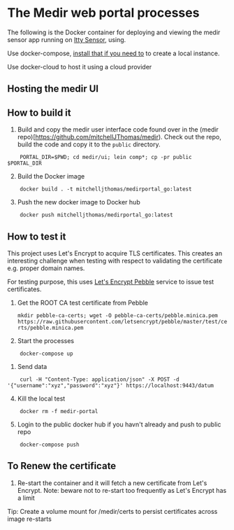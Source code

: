 # The Medir web portal processes

The following is the Docker container for deploying and viewing the
medir sensor app running on [Itty Sensor](https://www.ittysensor.com),
using.

Use docker-compose,
[install that if you need to](https://www.docker.com/docker-toolbox)
to create a local instance.

Use docker-cloud to host it using a cloud provider

## Hosting the medir UI

## How to build it

1. Build and copy the medir user interface code found over in the
   (medir repo)[https://github.com/mitchellJThomas/medir).
   Check out the repo, build the code and copy it to the `public`
   directory.
```
    PORTAL_DIR=$PWD; cd medir/ui; lein comp*; cp -pr public $PORTAL_DIR
```

2. Build the Docker image
```
    docker build . -t mitchelljthomas/medirportal_go:latest
```

3. Push the new docker image to Docker hub
```
    docker push mitchelljthomas/medirportal_go:latest
```

## How to test it

This project uses Let's Encrypt to acquire TLS certificates.  This
creates an interesting challenge when testing with respect to
validating the certificate e.g. proper domain names.

For testing purpose, this uses [Let's Encrypt
Pebble](https://github.com/letsencrypt/pebble) service to issue test
certificates.

1. Get the ROOT CA test certificate from Pebble

   ```mkdir pebble-ca-certs; wget -O pebble-ca-certs/pebble.minica.pem https://raw.githubusercontent.com/letsencrypt/pebble/master/test/certs/pebble.minica.pem```

1. Start the processes
```
    docker-compose up
```

1. Send data
```
    curl -H "Content-Type: application/json" -X POST -d '{"username":"xyz","password":"xyz"}' https://localhost:9443/datum

```

4. Kill the local test
```
    docker rm -f medir-portal
```

5. Login to the public docker hub if you havn't already and push to public repo
```
    docker-compose push
```


## To Renew the certificate

1. Re-start the container and it will fetch a new certificate from
   Let's Encrypt.  Note: beware not to re-start too frequently as
   Let's Encrypt has a limit

Tip: Create a volume mount for /medir/certs to persist certificates
across image re-starts
